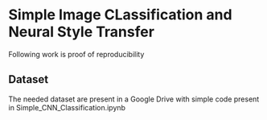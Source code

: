 # Simple Image CLassification and Neural Style Transfer

Following work is proof of reproducibility 

## Dataset
The needed dataset are present in a Google Drive with simple code present in Simple_CNN_Classification.ipynb

